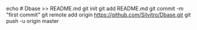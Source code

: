 echo # Dbase >> README.md
git init
git add README.md
git commit -m "first commit"
git remote add origin https://github.com/Silvitro/Dbase.git
git push -u origin master
